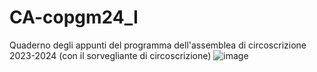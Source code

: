 # CA-copgm24_I
Quaderno degli appunti del programma dell'assemblea di circoscrizione 2023-2024 (con il sorvegliante di circoscrizione)
![image](https://github.com/DeadalusNF/JWPUB/blob/main/CA-cdrncopgm24_I/1102024245_I_cvr.jpg)
